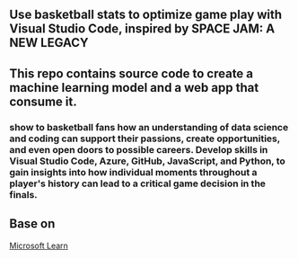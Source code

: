 ## Use basketball stats to optimize game play with Visual Studio Code, inspired by SPACE JAM: A NEW LEGACY

## This repo contains source code to create a machine learning model and a web app that consume it.  

### show to basketball fans how an understanding of data science and coding can support their passions, create opportunities, and even open doors to possible careers. Develop skills in Visual Studio Code, Azure, GitHub, JavaScript, and Python, to gain insights into how individual moments throughout a player's history can lead to a critical game decision in the finals.

## Base on 
[Microsoft Learn](https://docs.microsoft.com/en-us/learn/paths/optimize-basketball-games-with-machine-learning/)


